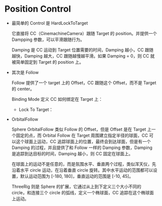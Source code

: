 # Position Control

- 最简单的 Control 是 HardLockToTarget

  它直接将 CC（CinemachineCamera）跟随 Target 的 position。并提供一个 Dampping 参数，可以平滑跟随行为。

  Damping 是 CC 运动到 Target 位置需要的时间，Damping 越小，CC 跟随越快，Damping 越大，CC 跟随越慢越平滑。如果 Damping = 0，则 CC 就被简单固定到 Target 的 position 上。

- 其次是 Follow

  Follow 提供了一个 target 上的 Offset，CC 跟随这个 Offset，而不是 Target 的 center。

  Binding Mode 定义 CC 如何绑定在 Target 上：

  - Lock To Target：

- OrbitalFollow

  Sphere OrbitalFollow 类似 Follow 的 Offset，但是 Offset 是在 Target 上一个固定的点，而 Orbital Follow 在 Target 周围建立指定半径的球面，CC 可以这个球面上运动，CC 追踪球面上的位置，最终会到达球面，但是有一个 Damping 的过程，并且提供了和 Follow 一样的 Damping 参数，Damping 是追踪到达目标的时间，Damping 越小，则 CC 固定在球面上。

  在球面上的运动不是任意的，而是氛围水平、垂直两个过程，类似浑天仪，先沿着水平 circle 运动，在沿着垂直 circle 旋转。其中水平运动的范围都可以设置，默认运动范围为 [-180, 180]，垂直运动的范围是 [-10, 45]。

  ThreeRig 则是 Sphere 的扩展，它通过从上到下定义三个大小不同的 circle，和连接三个 circle 的弧线，定义一个椭球面，CC 追踪在这个椭球面上运动。
